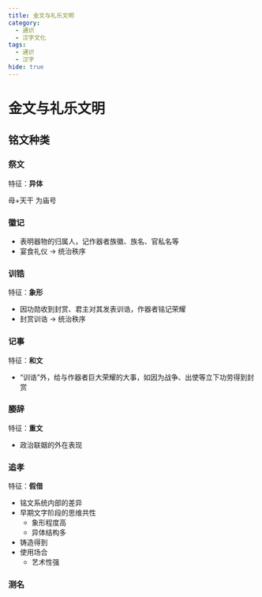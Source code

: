 ```yaml
---
title: 金文与礼乐文明
category:
  - 通识
  - 汉字文化
tags:
  - 通识
  - 汉字
hide: true
---
```


# 金文与礼乐文明

## 铭文种类

### 祭文

特征：**异体**

母+天干 为庙号

### 徽记

- 表明器物的归属人，记作器者族徽、族名、官私名等
- 宴食礼仪 $\rightarrow$ 统治秩序

### 训锆

特征：**象形**

- 因功勋收到封赏、君主对其发表训诰，作器者铭记荣耀
- 封赏训诰 $\rightarrow$ 统治秩序

### 记事

特征：**和文**

- “训诰”外，给与作器者巨大荣耀的大事，如因为战争、出使等立下功劳得到封赏

### 媵辞

特征：**重文**

- 政治联姻的外在表现

### 追孝

特征：**假借**

- 铭文系统内部的差异
- 早期文字阶段的思维共性
  - 象形程度高
  - 异体结构多
- 铸造得到
- 使用场合
  - 艺术性强

### 测名
